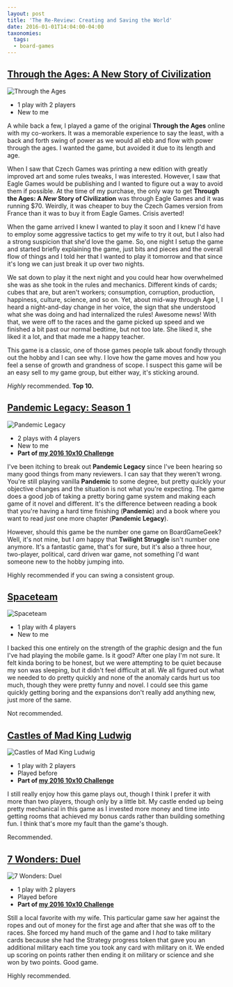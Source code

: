 ```yaml
---
layout: post
title: 'The Re-Review: Creating and Saving the World'
date: 2016-01-01T14:04:00-04:00
taxonomies:
  tags:
  - board-games
---
```

## [Through the Ages: A New Story of Civilization](https://boardgamegeek.com/boardgame/182028/through-ages-new-story-civilization)

![Through the Ages](/covers/through-the-ages.jpg)

- 1 play with 2 players
- New to me

A while back a few, I played a game of the original **Through the Ages** online with my co-workers. It was a memorable experience to say the least, with a back and forth swing of power as we would all ebb and flow with power through the ages. I wanted the game, but avoided it due to its length and age.

When I saw that Czech Games was printing a new edition with greatly improved art and some rules tweaks, I was interested. However, I saw that Eagle Games would be publishing and I wanted to figure out a way to avoid them if possible. At the time of my purchase, the only way to get **Through the Ages: A _New_ Story of Civilization** was through Eagle Games and it was running $70. Weirdly, it was cheaper to buy the Czech Games version from France than it was to buy it from Eagle Games. Crisis averted!

When the game arrived I knew I wanted to play it soon and I knew I'd have to employ some aggressive tactics to get my wife to try it out, but I also had a strong suspicion that she'd love the game. So, one night I setup the game and started briefly explaining the game, just bits and pieces and the overall flow of things and I told her that I wanted to play it tomorrow and that since it's long we can just break it up over two nights.

We sat down to play it the next night and you could hear how overwhelmed she was as she took in the rules and mechanics. Different kinds of cards; cubes that are, but aren't workers; consumption, corruption, production, happiness, culture, science, and so on. Yet, about mid-way through Age I, I heard a night-and-day change in her voice, the sign that she understood what she was doing and had internalized the rules! Awesome news! With that, we were off to the races and the game picked up speed and we finished a bit past our normal bedtime, but not too late. She liked it, she liked it a lot, and that made me a happy teacher.

This game is a classic, one of those games people talk about fondly through out the hobby and I can see why. I love how the game moves and how you feel a sense of growth and grandness of scope. I suspect this game will be an easy sell to my game group, but either way, it's sticking around.

_Highly_ recommended. **Top 10.**

## [Pandemic Legacy: Season 1](https://boardgamegeek.com/boardgame/161936/pandemic-legacy-season-1)

![Pandemic Legacy](/covers/pandemic-legacy.jpg)

- 2 plays with 4 players
- New to me
- **Part of [my 2016 10x10 Challenge](https://boardgamegeek.com/geeklist/202712/wesbakers-2016-10x10-hardcore-challenge)**

I've been itching to break out **Pandemic Legacy** since I've been hearing so many good things from many reviewers. I can say that they weren't wrong. You're still playing vanilla **Pandemic** to some degree, but pretty quickly your objective changes and the situation is not what you're expecting. The game does a good job of taking a pretty boring game system and making each game of it novel and different. It's the difference between reading a book that you're having a hard time finishing (**Pandemic**) and a book where you want to read _just_ one more chapter (**Pandemic Legacy**).

However, should this game be the number one game on BoardGameGeek? Well, it's not mine, but I _am_ happy that **Twilight Struggle** isn't number one anymore. It's a fantastic game, that's for sure, but it's also a three hour, two-player, political, card driven war game, not something I'd want someone new to the hobby jumping into.

Highly recommended if you can swing a consistent group.

## [Spaceteam](https://boardgamegeek.com/boardgame/184491/spaceteam)

![Spaceteam](/covers/spaceteam.jpg)

- 1 play with 4 players
- New to me

I backed this one entirely on the strength of the graphic design and the fun I've had playing the mobile game. Is it good? After one play I'm not sure. It felt kinda boring to be honest, but we were attempting to be quiet because my son was sleeping, but it didn't feel difficult at all. We all figured out what we needed to do pretty quickly and none of the anomaly cards hurt us too much, though they were pretty funny and novel. I could see this game quickly getting boring and the expansions don't really add anything new, just more of the same.

Not recommended.

## [Castles of Mad King Ludwig](https://boardgamegeek.com/boardgame/155426/castles-mad-king-ludwig)

![Castles of Mad King Ludwig](/covers/castles-of-mad-king-ludwig.jpg)

- 1 play with 2 players
- Played before
- **Part of [my 2016 10x10 Challenge](https://boardgamegeek.com/geeklist/202712/wesbakers-2016-10x10-hardcore-challenge)**

I still really enjoy how this game plays out, though I think I prefer it with more than two players, though only by a little bit. My castle ended up being pretty mechanical in this game as I invested more money and time into getting rooms that achieved my bonus cards rather than building something fun. I think that's more my fault than the game's though.

Recommended.

## [7 Wonders: Duel](https://boardgamegeek.com/boardgame/173346/7-wonders-duel)

![7 Wonders: Duel](/covers/7-wonders-duel.jpg)

- 1 play with 2 players
- Played before
- **Part of [my 2016 10x10 Challenge](https://boardgamegeek.com/geeklist/202712/wesbakers-2016-10x10-hardcore-challenge)**

Still a local favorite with my wife. This particular game saw her against the ropes and out of money for the first age and after that she was off to the races. She forced my hand much of the game and I _had_ to take military cards because she had the Strategy progress token that gave you an additional military each time you took any card with military on it. We ended up scoring on points rather then ending it on military or science and she won by two points. Good game.

Highly recommended.
